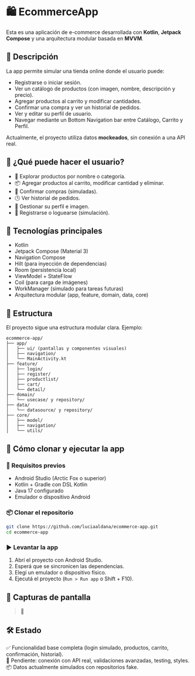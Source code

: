 # 🛍️ EcommerceApp

Esta es una aplicación de e-commerce desarrollada con **Kotlin**, **Jetpack Compose** y una arquitectura modular basada en **MVVM**.

## 📱 Descripción

La app permite simular una tienda online donde el usuario puede:

- Registrarse o iniciar sesión.
- Ver un catálogo de productos (con imagen, nombre, descripción y precio).
- Agregar productos al carrito y modificar cantidades.
- Confirmar una compra y ver un historial de pedidos.
- Ver y editar su perfil de usuario.
- Navegar mediante un Bottom Navigation bar entre Catálogo, Carrito y Perfil.

Actualmente, el proyecto utiliza datos **mockeados**, sin conexión a una API real.

## 👤 ¿Qué puede hacer el usuario?

- 🛒 Explorar productos por nombre o categoría.
- 📦 Agregar productos al carrito, modificar cantidad y eliminar.
- 🧾 Confirmar compras (simuladas).
- 🕒 Ver historial de pedidos.
- 👤 Gestionar su perfil e imagen.
- 🔐 Registrarse o loguearse (simulación).

## 🧱 Tecnologías principales

- Kotlin
- Jetpack Compose (Material 3)
- Navigation Compose
- Hilt (para inyección de dependencias)
- Room (persistencia local)
- ViewModel + StateFlow
- Coil (para carga de imágenes)
- WorkManager (simulado para tareas futuras)
- Arquitectura modular (app, feature, domain, data, core)

## 🧪 Estructura

El proyecto sigue una estructura modular clara. Ejemplo:

```
ecommerce-app/
├── app/
│   ├── ui/ (pantallas y componentes visuales)
│   ├── navigation/
│   └── MainActivity.kt
├── feature/
│   ├── login/
│   ├── register/
│   ├── productlist/
│   ├── cart/
│   └── detail/
├── domain/
│   └── usecase/ y repository/
├── data/
│   └── datasource/ y repository/
├── core/
│   ├── model/
│   ├── navigation/
│   └── utils/
```

## 🚀 Cómo clonar y ejecutar la app

### 🔧 Requisitos previos

- Android Studio (Arctic Fox o superior)
- Kotlin + Gradle con DSL Kotlin
- Java 17 configurado
- Emulador o dispositivo Android

### 📦 Clonar el repositorio

```bash
git clone https://github.com/luciaaldana/ecommerce-app.git
cd ecommerce-app
```

### ▶️ Levantar la app

1. Abrí el proyecto con Android Studio.
2. Esperá que se sincronicen las dependencias.
3. Elegí un emulador o dispositivo físico.
4. Ejecutá el proyecto (`Run > Run app` o Shift + F10).

## 📸 Capturas de pantalla

> 🚧

## 🛠️ Estado

✅ Funcionalidad base completa (login simulado, productos, carrito, confirmación, historial).  
🧪 Pendiente: conexión con API real, validaciones avanzadas, testing, styles.  
📦 Datos actualmente simulados con repositorios fake.
